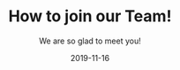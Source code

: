 ﻿---
title: How to join our Team!
subtitle: We are so glad to meet you!
layout: default
modal-id: 1
date: 2019-11-16
img: dreams.png
thumbnail: dreams-thumbnail.png
alt: image-alt
project-date: November 2019
writer: Alex
manager: Alex
description: 안녕하세요! 팀 너드는 당신을 환영합니다. <br />저희는 배 좀 곯으면 어때 재밌으면 됐지를 모티브로 모인 사람들입니다. <br />저희는 재미로 연구하고 재미로 개발합니다. 밤새 개발도 하고, 자다 일어나서 회의를 진행합니다. <br />저희중에 전문가는 없습니다. 잘하는게 중요한가요? 잘하는 기준은 뭔가요? <br />지금까지 인공지능이 발전할 수 있던 또 다른 토대는 개방에 있다고 생각합니다. <br /><br />디자이너도 인공지능을 개발하고, 학생도 인공지능을 개발하고, <br />우리는 비전공자든 전공자든 미쳐있다면 할 수 있다는 것을 보여주기 위해 모였습니다. <br /><br />많은 제안 메일을 씹히고, 권위자에게 인신 공격을 당하며, 업신여김을 당하면서도, <br />저희는 자신의 연구를 위해 치킨을 튀기고 편의점 알바를 하면서 연구를 진행했습니다. <br /><br />우리는 아무 차별 없이 인공지능을 좋아하는 모두와 함께하고 싶습니다. <br />인공지능에 대한 넘치는 열정을 가진 많은 연구원들을 환영합니다.<br /> <br />---------------------------------------<br />위내용은 PARTICIPATION 위칸에 우리 팀 설명에 넣을것임 <br /><br /><br />디자이너, 개발자, 학생, 연구원 저희는 당신이 어떤 직업을 가졌든 <br />인공지능을 좋아해 여기까지 왔다면 <br />어느 누구보다 좋은 기량을 보일 것이라고 확신합니다. <br />프로젝트에 참여하기 위해서 어떤 배경지식도, 환경도 묻지 않습니다. <br />당신이 좋아하는 프로젝트를 찾거나, <br />직접 프로젝트를 기획하여 시간에 구애받지 않고, <br />자기가 하고 싶을 때, 할 수 있을 때 <br />재밌는 연구를 하시기 바랍니다. <br /><br />
---
